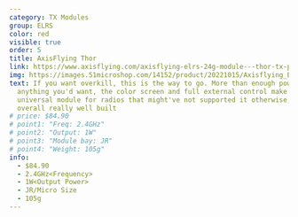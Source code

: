 ```yaml
---
category: TX Modules
group: ELRS
color: red
visible: true
order: 5
title: AxisFlying Thor
link: https://www.axisflying.com/axisflying-elrs-24g-module---thor-tx-pro-1025501002505001000mw-p4401166.html
img: https://images.51microshop.com/14152/product/20221015/Axisflying_ELRS_2_4G_module_Thor_TX_PRO_10_25_50_100_250_500_1000mW_1665805890071_1.jpg
text: If you want overkill, this is the way to go. More than enough power for
  anything you'd want, the color screen and full external control make it a
  universal module for radios that might've not supported it otherwise, and it's
  overall really well built
# price: $84.90
# point1: "Freq: 2.4GHz"
# point2: "Output: 1W"
# point3: "Module bay: JR"
# point4: "Weight: 105g"
info:
  - $84.90
  - 2.4GHz<Frequency>
  - 1W<Output Power>
  - JR/Micro Size
  - 105g
---
```

